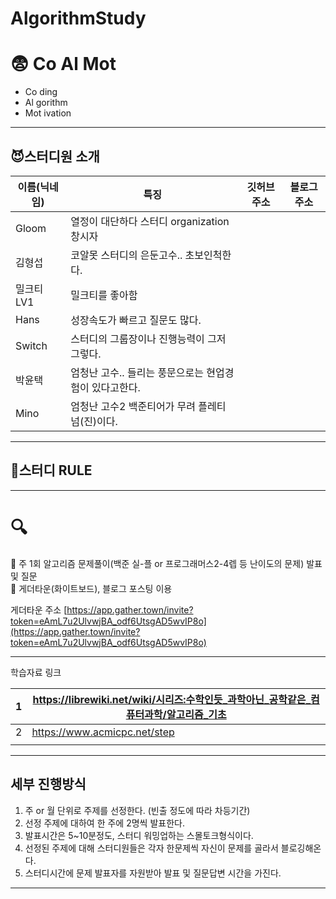 # AlgorithmStudy 
# 😨 Co Al Mot
  
  * Co  ding
  * Al  gorithm
  * Mot  ivation
  
  ***
## 😈스터디원 소개
  |이름(닉네임)|특징|깃허브 주소|블로그 주소|
|------|---|---|---|
|Gloom|열정이 대단하다 스터디 organization 창시자|||
|김형섭|코알못 스터디의 은둔고수.. 초보인척한다.|||
|밀크티LV1|밀크티를 좋아함|||
|Hans|성장속도가 빠르고 질문도 많다.|||
|Switch|스터디의 그룹장이나 진행능력이 그저그렇다.|||
|박윤택|엄청난 고수.. 들리는 풍문으로는 현업경험이 있다고한다.|||
|Mino|엄청난 고수2 백준티어가 무려 플레티넘(진)이다.|||
  
  ***
## 🧐스터디 RULE
  ***
# 🔍

📖 주 1회 알고리즘 문제풀이(백준 실-플 or 프로그래머스2-4렙 등 난이도의 문제) 발표 및 질문   
📖 게더타운(화이트보드), 블로그 포스팅 이용   

게더타운 주소
[https://app.gather.town/invite?token=eAmL7u2UlvwjBA_odf6UtsgAD5wvIP8o](https://app.gather.town/invite?token=eAmL7u2UlvwjBA_odf6UtsgAD5wvIP8o)

***

학습자료 링크   

| 1 | https://librewiki.net/wiki/시리즈:수학인듯_과학아닌_공학같은_컴퓨터과학/알고리즘_기초 |
| --- | --- |
| 2 | https://www.acmicpc.net/step |
|  |  |

***
## 세부 진행방식

1. 주 or 월 단위로 주제를 선정한다. (빈출 정도에 따라 차등기간)
2. 선정 주제에 대하여 한 주에 2명씩 발표한다.
3. 발표시간은 5~10분정도, 스터디 워밍업하는 스몰토크형식이다.
4. 선정된 주제에 대해 스터디원들은 각자 한문제씩 자신이 문제를 골라서 블로깅해온다.
5. 스터디시간에 문제 발표자를 자원받아 발표 및 질문답변 시간을 가진다.

***
